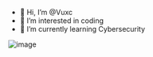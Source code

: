 - 👋 Hi, I’m @Vuxc
- 👀 I’m interested in coding
- 🌱 I’m currently learning Cybersecurity

<!---
ayoub-vuxc/ayoub-vuxc is a ✨ special ✨ repository because its `README.md` (this file) appears on your GitHub profile.
You can click the Preview link to take a look at your changes.
--->
![image](https://github.com/user-attachments/assets/4268f2c1-f124-416f-b404-b3f426b5f4d2)
